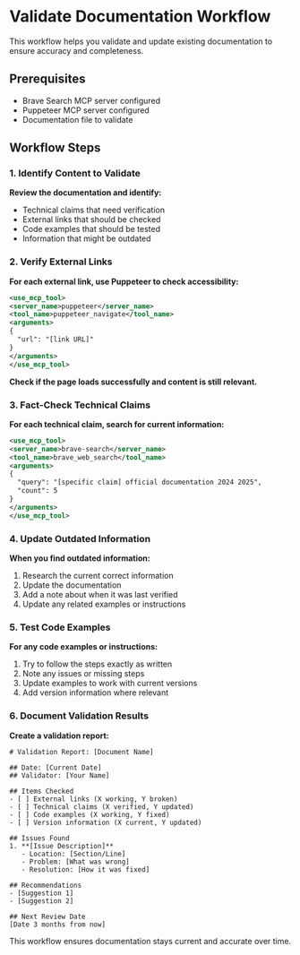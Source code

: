 # Validate Documentation Workflow

This workflow helps you validate and update existing documentation to ensure accuracy and completeness.

## Prerequisites

- Brave Search MCP server configured
- Puppeteer MCP server configured
- Documentation file to validate

## Workflow Steps

### 1. Identify Content to Validate

**Review the documentation and identify:**

- Technical claims that need verification
- External links that should be checked
- Code examples that should be tested
- Information that might be outdated

### 2. Verify External Links

**For each external link, use Puppeteer to check accessibility:**

```xml
<use_mcp_tool>
<server_name>puppeteer</server_name>
<tool_name>puppeteer_navigate</tool_name>
<arguments>
{
  "url": "[link URL]"
}
</arguments>
</use_mcp_tool>
```

**Check if the page loads successfully and content is still relevant.**

### 3. Fact-Check Technical Claims

**For each technical claim, search for current information:**

```xml
<use_mcp_tool>
<server_name>brave-search</server_name>
<tool_name>brave_web_search</tool_name>
<arguments>
{
  "query": "[specific claim] official documentation 2024 2025",
  "count": 5
}
</arguments>
</use_mcp_tool>
```

### 4. Update Outdated Information

**When you find outdated information:**

1. Research the current correct information
2. Update the documentation
3. Add a note about when it was last verified
4. Update any related examples or instructions

### 5. Test Code Examples

**For any code examples or instructions:**

1. Try to follow the steps exactly as written
2. Note any issues or missing steps
3. Update examples to work with current versions
4. Add version information where relevant

### 6. Document Validation Results

**Create a validation report:**

```text
# Validation Report: [Document Name]

## Date: [Current Date]
## Validator: [Your Name]

## Items Checked
- [ ] External links (X working, Y broken)
- [ ] Technical claims (X verified, Y updated)
- [ ] Code examples (X working, Y fixed)
- [ ] Version information (X current, Y updated)

## Issues Found
1. **[Issue Description]**
   - Location: [Section/Line]
   - Problem: [What was wrong]
   - Resolution: [How it was fixed]

## Recommendations
- [Suggestion 1]
- [Suggestion 2]

## Next Review Date
[Date 3 months from now]
```

This workflow ensures documentation stays current and accurate over time.
